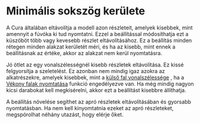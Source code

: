 # Minimális sokszög kerülete

A Cura általában eltávolítja a modell azon részleteit, amelyek kisebbek, mint amennyit a fúvóka ki tud nyomtatni. Ezzel a beállítással módosíthatja ezt a küszöböt több vagy kevesebb részlet eltávolításához. Ez a beállítás minden rétegen minden alakzat kerületét méri, és ha az kisebb, mint ennek a beállításnak az értéke, akkor az alakzat nem kerül nyomtatásra.

Jó ötlet az egy vonalszélességnél kisebb részletek eltávolítása. Ez kissé felgyorsítja a szeletelést. Ez azonban nem mindig igaz azokra az alkatrészekre, amelyek kisebbek, mint a [külső fal vonalszélessége](../resolution/wall_line_width_0.md) , ha a [Vékony falak nyomtatása](../shell/fill_outline_gaps.md) funkció engedélyezve van. Ha még mindig nagyon kicsi darabokat kell megkísérelni, akkor ezt a beállítást kisebbre állíthatja.

A beállítás növelése segíthet az apró részletek eltávolításában és gyorsabb nyomtatásban. Ha nem kell kinyomtatnia ezeket az apró részleteket, megspórolhat néhány utazást, hogy elérje őket.
